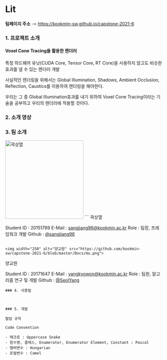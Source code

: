 # Lit

**팀페이지 주소** -> https://kookmin-sw.github.io/capstone-2021-6

### 1. 프로잭트 소개


#### Voxel Cone Tracing을 활용한 렌더러


특정 하드웨어 유닛(CUDA Core, Tensor Core, RT Core)을 사용하지 않고도 비슷한 효과를 낼 수 있는 렌더러 개발


사실적인 렌더링을 위해서는 Global Illumination, Shadows, Ambient Occlusion, Reflection, Caustics를 이용하여
렌더링을 해야한다.


우리는 그 중 Global Illumination효과를 내기 위하여 Voxel Cone Tracing이라는 기술을 공부하고 우리의 렌더러에 적용할 것이다.

### 2. 소개 영상



### 3. 팀 소개
<img width="250" alt="곽상열" src="https://github.com/kookmin-sw/capstone-2021-6/blob/master/Docs/kwaksangyeol.jpg">
```
곽상열

Student ID : 20151769
E-Mail : sangjjang96@kookmin.ac.kr
Role : 팀장, 프레임워크 개발
Github : [@sangjjang96](https://github.com/sangjjang96)
```

<img width="250" alt="양교원" src="https://github.com/kookmin-sw/capstone-2021-6/blob/master/Docs/mu.png">
```
양교원

Student ID : 20171647
E-Mail : yangkyowon@kookmin.ac.kr
Role : 팀원, 알고리즘 연구 및 개발
Github : [@SeolYang](https://github.com/SeolYang)
```
### 4. 사용법



### 5. 개발

협업 규칙

Code Convention

- 매크로 : Uppercase Snake
- 함수명, 클래스, Enumerator, Enumerator Element, Constant : Pascal
- 멤버변수 : Hungarian
- 로컬변수 : Camel



